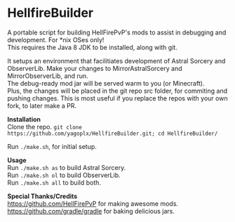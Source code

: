 # HellfireBuilder
A portable script for building HellFirePvP's mods to assist in debugging and development. For \*nix OSes only!  
This requires the Java 8 JDK to be installed, along with git.

It setups an environment that facilitiates development of Astral Sorcery and ObserverLib.
Make your changes to MirrorAstralSorcery and MirrorObserverLib, and run.  
The debug-ready mod jar will be served warm to you (or Minecraft).  
Plus, the changes will be placed in the git repo src folder, for commiting and pushing changes. This is most useful if you replace the repos with your own fork, to later make a PR.

**Installation**  
Clone the repo. `git clone https://github.com/yagoplx/HellfireBuilder.git; cd HellfireBuilder/`
  
Run `./make.sh`, for initial setup.  

**Usage**  
Run `./make.sh as` to build Astral Sorcery.  
Run `./make.sh ol` to build ObserverLib.  
Run `./make.sh all` to build both.  

**Special Thanks/Credits**  
https://github.com/HellFirePvP for making awesome mods.  
https://github.com/gradle/gradle for baking delicious jars.  
